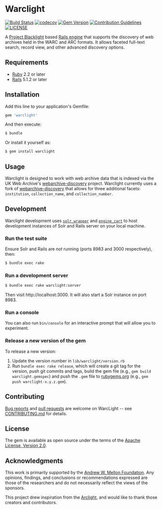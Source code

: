 # Warclight
[![Build Status](https://travis-ci.org/archivesunleashed/warclight.svg?branch=master)](https://travis-ci.org/archivesunleashed/warclight)
[![codecov](https://codecov.io/gh/archivesunleashed/warclight/branch/master/graph/badge.svg)](https://codecov.io/gh/archivesunleashed/warclight)
[![Gem Version](https://badge.fury.io/rb/warclight.svg)](https://badge.fury.io/rb/warclight)
[![Contribution Guidelines](http://img.shields.io/badge/CONTRIBUTING-Guidelines-blue.svg)](./CONTRIBUTING.md)
[![LICENSE](https://img.shields.io/badge/license-Apache-blue.svg?style=flat-square)](./LICENSE.txt)

A [Project Blacklight](http://projectblacklight.org/) based [Rails engine](http://guides.rubyonrails.org/engines.html) that supports the discovery of web archives held in the WARC and ARC formats. It allows faceted full-text search, record view, and other advanced discovery options. 

## Requirements

* [Ruby](https://www.ruby-lang.org/en/) 2.2 or later
* [Rails](http://rubyonrails.org) 5.1.2 or later

## Installation

Add this line to your application's Gemfile:

```ruby
gem 'warclight'
```

And then execute:
```bash
$ bundle
```

Or install it yourself as:
```bash
$ gem install warclight
```

## Usage

Warclight is designed to work with web archive data that is indexed via the UK Web Archive's [webarchive-discovery](https://github.com/ukwa/webarchive-discovery) project. Warclight currently uses a fork of [webarchive-discovery](https://github.com/web-archive-group/webarchive-discovery/tree/addFields) that allows for three additional facets: `institution`, `collection_name`, and `collection_number`.

## Development

Warclight development uses [`solr_wrapper`](https://rubygems.org/gems/solr_wrapper/versions/0.18.1) and [`engine_cart`](https://rubygems.org/gems/engine_cart) to host development instances of Solr and Rails server on your local machine.

### Run the test suite

Ensure Solr and Rails are _not_ running (ports 8983 and 3000 respectively), then:

```sh
$ bundle exec rake
```

### Run a development server

```sh
$ bundle exec rake warclight:server
```

Then visit http://localhost:3000. It will also start a Solr instance on port 8983.

### Run a console

You can also run `bin/console` for an interactive prompt that will allow you to experiment.

### Release a new version of the gem

To release a new version:

1. Update the version number in `lib/warclight/version.rb`
2. Run `bundle exec rake release`, which will create a git tag for the version, push git commits and tags, build the gem file (e.g., `gem build warclight.gemspec`) and push the `.gem` file to [rubygems.org](https://rubygems.org) (e.g., `gem push warclight-x.y.z.gem`).

## Contributing

[Bug reports](https://github.com/archivesunleashed/warclight/issues) and [pull requests](https://github.com/archivesunleashed/warclight/pulls) are welcome on WarcLight -- see [CONTRIBUTING.md](https://github.com/archivesunleashed/warclight/blob/master/CONTRIBUTING.md) for details.

## License

The gem is available as open source under the terms of the [Apache License, Version 2.0](http://www.apache.org/licenses/LICENSE-2.0).

## Acknowledgments

This work is primarily supported by the [Andrew W. Mellon Foundation](https://uwaterloo.ca/arts/news/multidisciplinary-project-will-help-historians-unlock). Any opinions, findings, and conclusions or recommendations expressed are those of the researchers and do not necessarily reflect the views of the sponsors.

This project drew inspiration from the [Arclight](https://github.com/sul-dlss/arclight), and would like to thank those creators and contributors.

